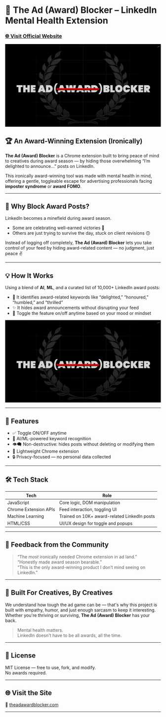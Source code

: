 # 🧠 The Ad (Award) Blocker – LinkedIn Mental Health Extension  
### [🌐 Visit Official Website](https://theadawardblocker.com/)

[![Watch the promo video](promo1.png)](https://videopress.com/v/ZrVRsX7Z)

## 🏆 An Award-Winning Extension (Ironically)

**The Ad (Award) Blocker** is a Chrome extension built to bring peace of mind to creatives during award season — by hiding those overwhelming “I’m delighted to announce…” posts on LinkedIn.

This ironically award-winning tool was made with mental health in mind, offering a gentle, toggleable escape for advertising professionals facing **imposter syndrome** or **award FOMO**.

---

## 🚫 Why Block Award Posts?

LinkedIn becomes a minefield during award season.

- Some are celebrating well-earned victories 🏅  
- Others are just trying to survive the day, stuck on client revisions 🙃

Instead of logging off completely, **The Ad (Award) Blocker** lets you take control of your feed by hiding award-related content — no judgment, just peace ✌️

---

## 💡 How It Works

Using a blend of **AI**, **ML**, and a curated list of 10,000+ LinkedIn award posts:

- 🧠 It identifies award-related keywords like “delighted,” “honoured,” “humbled,” and “thrilled”
- ✨ It hides award announcements without disrupting your feed
- 🔁 Toggle the feature on/off anytime based on your mood or mindset

![Promo Image](promo1.png)

---

## 🔧 Features

- ✅ Toggle ON/OFF anytime  
- 🧠 AI/ML-powered keyword recognition  
- 👁️‍🗨️ Non-destructive: hides posts without deleting or modifying them  
- 🧩 Lightweight Chrome extension  
- 🔒 Privacy-focused — no personal data collected  

---

## 🛠️ Tech Stack

| Tech              | Role                                     |
|------------------|------------------------------------------|
| JavaScript        | Core logic, DOM manipulation             |
| Chrome Extension APIs | Feed interaction, toggling UI          |
| Machine Learning  | Trained on 10K+ award-related LinkedIn posts |
| HTML/CSS          | UI/UX design for toggle and popups       |

---

## 💬 Feedback from the Community

> “The *most* ironically needed Chrome extension in ad land.”  
> “Honestly made award season bearable.”  
> “This is the only award-winning product I don’t mind seeing on LinkedIn.”

---

## 🤝 Built For Creatives, By Creatives

We understand how tough the ad game can be — that's why this project is built with empathy, humor, and just enough sarcasm to keep it interesting. Whether you're thriving or surviving, **The Ad (Award) Blocker** has your back.

> Mental health matters.  
> LinkedIn doesn't have to be all awards, all the time.

---

## 📄 License

MIT License — free to use, fork, and modify.  
No awards required.

---

## 🌐 Visit the Site

📌 [theadawardblocker.com](https://theadawardblocker.com/)

---
